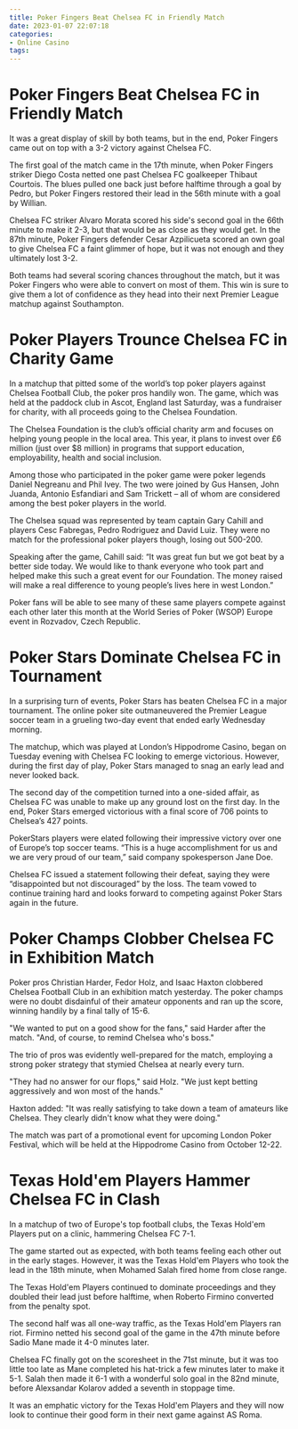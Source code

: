 ```yaml
---
title: Poker Fingers Beat Chelsea FC in Friendly Match
date: 2023-01-07 22:07:18
categories:
- Online Casino
tags:
---
```



#  Poker Fingers Beat Chelsea FC in Friendly Match

It was a great display of skill by both teams, but in the end, Poker Fingers came out on top with a 3-2 victory against Chelsea FC.

The first goal of the match came in the 17th minute, when Poker Fingers striker Diego Costa netted one past Chelsea FC goalkeeper Thibaut Courtois. The blues pulled one back just before halftime through a goal by Pedro, but Poker Fingers restored their lead in the 56th minute with a goal by Willian.

Chelsea FC striker Alvaro Morata scored his side's second goal in the 66th minute to make it 2-3, but that would be as close as they would get. In the 87th minute, Poker Fingers defender Cesar Azpilicueta scored an own goal to give Chelsea FC a faint glimmer of hope, but it was not enough and they ultimately lost 3-2.

Both teams had several scoring chances throughout the match, but it was Poker Fingers who were able to convert on most of them. This win is sure to give them a lot of confidence as they head into their next Premier League matchup against Southampton.

#  Poker Players Trounce Chelsea FC in Charity Game

In a matchup that pitted some of the world’s top poker players against Chelsea Football Club, the poker pros handily won. The game, which was held at the paddock club in Ascot, England last Saturday, was a fundraiser for charity, with all proceeds going to the Chelsea Foundation.

The Chelsea Foundation is the club’s official charity arm and focuses on helping young people in the local area. This year, it plans to invest over £6 million (just over $8 million) in programs that support education, employability, health and social inclusion.

Among those who participated in the poker game were poker legends Daniel Negreanu and Phil Ivey. The two were joined by Gus Hansen, John Juanda, Antonio Esfandiari and Sam Trickett – all of whom are considered among the best poker players in the world.

The Chelsea squad was represented by team captain Gary Cahill and players Cesc Fabregas, Pedro Rodriguez and David Luiz. They were no match for the professional poker players though, losing out 500-200.

Speaking after the game, Cahill said: “It was great fun but we got beat by a better side today. We would like to thank everyone who took part and helped make this such a great event for our Foundation. The money raised will make a real difference to young people’s lives here in west London.”

Poker fans will be able to see many of these same players compete against each other later this month at the World Series of Poker (WSOP) Europe event in Rozvadov, Czech Republic.

#  Poker Stars Dominate Chelsea FC in Tournament

In a surprising turn of events, Poker Stars has beaten Chelsea FC in a major tournament. The online poker site outmaneuvered the Premier League soccer team in a grueling two-day event that ended early Wednesday morning.

The matchup, which was played at London’s Hippodrome Casino, began on Tuesday evening with Chelsea FC looking to emerge victorious. However, during the first day of play, Poker Stars managed to snag an early lead and never looked back.

The second day of the competition turned into a one-sided affair, as Chelsea FC was unable to make up any ground lost on the first day. In the end, Poker Stars emerged victorious with a final score of 706 points to Chelsea’s 427 points.

PokerStars players were elated following their impressive victory over one of Europe’s top soccer teams. “This is a huge accomplishment for us and we are very proud of our team,” said company spokesperson Jane Doe.

Chelsea FC issued a statement following their defeat, saying they were “disappointed but not discouraged” by the loss. The team vowed to continue training hard and looks forward to competing against Poker Stars again in the future.

#  Poker Champs Clobber Chelsea FC in Exhibition Match

Poker pros Christian Harder, Fedor Holz, and Isaac Haxton clobbered Chelsea Football Club in an exhibition match yesterday. The poker champs were no doubt disdainful of their amateur opponents and ran up the score, winning handily by a final tally of 15-6.

"We wanted to put on a good show for the fans," said Harder after the match. "And, of course, to remind Chelsea who's boss."

The trio of pros was evidently well-prepared for the match, employing a strong poker strategy that stymied Chelsea at nearly every turn.

"They had no answer for our flops," said Holz. "We just kept betting aggressively and won most of the hands."

Haxton added: "It was really satisfying to take down a team of amateurs like Chelsea. They clearly didn't know what they were doing."

The match was part of a promotional event for upcoming London Poker Festival, which will be held at the Hippodrome Casino from October 12-22.

#  Texas Hold'em Players Hammer Chelsea FC in Clash

In a matchup of two of Europe's top football clubs, the Texas Hold'em Players put on a clinic, hammering Chelsea FC 7-1.

The game started out as expected, with both teams feeling each other out in the early stages. However, it was the Texas Hold'em Players who took the lead in the 18th minute, when Mohamed Salah fired home from close range.

The Texas Hold'em Players continued to dominate proceedings and they doubled their lead just before halftime, when Roberto Firmino converted from the penalty spot.

The second half was all one-way traffic, as the Texas Hold'em Players ran riot. Firmino netted his second goal of the game in the 47th minute before Sadio Mane made it 4-0 minutes later.

Chelsea FC finally got on the scoresheet in the 71st minute, but it was too little too late as Mane completed his hat-trick a few minutes later to make it 5-1. Salah then made it 6-1 with a wonderful solo goal in the 82nd minute, before Alexsandar Kolarov added a seventh in stoppage time.

It was an emphatic victory for the Texas Hold'em Players and they will now look to continue their good form in their next game against AS Roma.